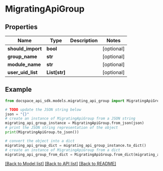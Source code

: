 # MigratingApiGroup

## Properties

Name | Type | Description | Notes
------------ | ------------- | ------------- | -------------
**should_import** | **bool** |  | [optional] 
**group_name** | **str** |  | [optional] 
**module_name** | **str** |  | [optional] 
**user_uid_list** | **List[str]** |  | [optional] 

## Example

```python
from docspace_api_sdk.models.migrating_api_group import MigratingApiGroup

# TODO update the JSON string below
json = "{}"
# create an instance of MigratingApiGroup from a JSON string
migrating_api_group_instance = MigratingApiGroup.from_json(json)
# print the JSON string representation of the object
print(MigratingApiGroup.to_json())

# convert the object into a dict
migrating_api_group_dict = migrating_api_group_instance.to_dict()
# create an instance of MigratingApiGroup from a dict
migrating_api_group_from_dict = MigratingApiGroup.from_dict(migrating_api_group_dict)
```
[[Back to Model list]](../README.md#documentation-for-models) [[Back to API list]](../README.md#documentation-for-api-endpoints) [[Back to README]](../README.md)



